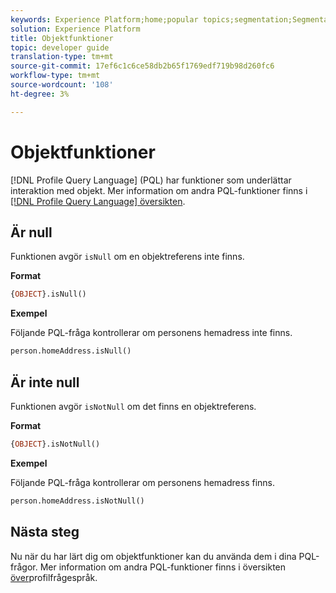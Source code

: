 ```yaml
---
keywords: Experience Platform;home;popular topics;segmentation;Segmentation;Segmentation Service;pql;PQL;Profile Query Language;object functions;object;
solution: Experience Platform
title: Objektfunktioner
topic: developer guide
translation-type: tm+mt
source-git-commit: 17ef6c1c6ce58db2b65f1769edf719b98d260fc6
workflow-type: tm+mt
source-wordcount: '108'
ht-degree: 3%

---
```



# Objektfunktioner

[!DNL Profile Query Language] (PQL) har funktioner som underlättar interaktion med objekt. Mer information om andra PQL-funktioner finns i [[!DNL Profile Query Language] översikten](./overview.md).

## Är null

Funktionen avgör `isNull` om en objektreferens inte finns.

**Format**

```sql
{OBJECT}.isNull()
```

**Exempel**

Följande PQL-fråga kontrollerar om personens hemadress inte finns.

```sql
person.homeAddress.isNull()
```

## Är inte null

Funktionen avgör `isNotNull` om det finns en objektreferens.

**Format**

```sql
{OBJECT}.isNotNull()
```

**Exempel**

Följande PQL-fråga kontrollerar om personens hemadress finns.

```sql
person.homeAddress.isNotNull()
```

## Nästa steg

Nu när du har lärt dig om objektfunktioner kan du använda dem i dina PQL-frågor. Mer information om andra PQL-funktioner finns i översikten [över](./overview.md)profilfrågespråk.
